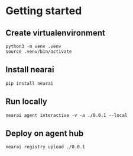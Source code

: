 # Getting started

## Create virtualenvironment

```aiignore
python3 -m venv .venv
source .venv/bin/activate
```

## Install nearai

```aiignore
pip install nearai
```

## Run locally

```aiignore
nearai agent interactive -v -a ./0.0.1 --local 
```

## Deploy on agent hub

```aiignore
nearai registry upload ./0.0.1
```